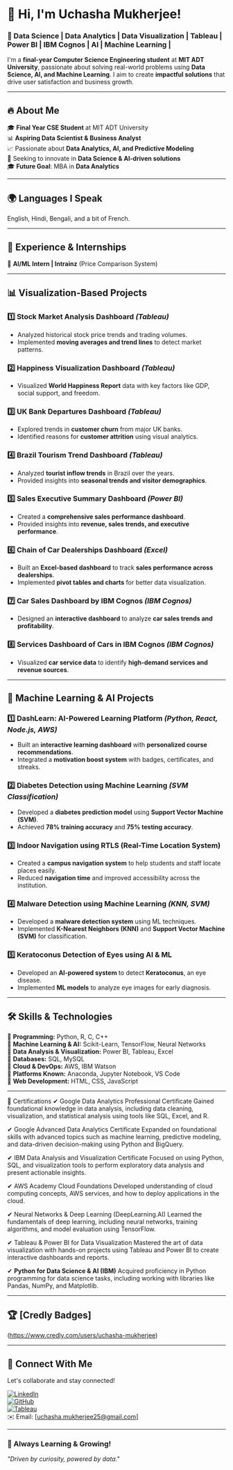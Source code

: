 # 👋 Hi, I'm Uchasha Mukherjee!  

### 🚀 Data Science | Data Analytics | Data Visualization | Tableau | Power BI | IBM Cognos | AI | Machine Learning |   

I'm a **final-year Computer Science Engineering student** at **MIT ADT University**, passionate about solving real-world problems using **Data Science, AI, and Machine Learning**. I aim to create **impactful solutions** that drive user satisfaction and business growth.  

---

## 🔥 About Me  
🎓 **Final Year CSE Student** at MIT ADT University  
📊 **Aspiring Data Scientist & Business Analyst**  
📈 Passionate about **Data Analytics, AI, and Predictive Modeling**  
🎯 Seeking to innovate in **Data Science & AI-driven solutions**  
🎓 **Future Goal**: MBA in **Data Analytics**  

---

## 🌍 Languages I Speak
English, Hindi, Bengali, and a bit of French.

---


## 💼 Experience & Internships
🔹 **AI/ML Intern | Intrainz** (Price Comparison System)

---

## 📊 Visualization-Based Projects  
### 1️⃣ **Stock Market Analysis Dashboard** *(Tableau)*  
- Analyzed historical stock price trends and trading volumes.  
- Implemented **moving averages and trend lines** to detect market patterns.  

### 2️⃣ **Happiness Visualization Dashboard** *(Tableau)*  
- Visualized **World Happiness Report** data with key factors like GDP, social support, and freedom.  

### 3️⃣ **UK Bank Departures Dashboard** *(Tableau)*  
- Explored trends in **customer churn** from major UK banks.  
- Identified reasons for **customer attrition** using visual analytics.  

### 4️⃣ **Brazil Tourism Trend Dashboard** *(Tableau)*  
- Analyzed **tourist inflow trends** in Brazil over the years.  
- Provided insights into **seasonal trends and visitor demographics**.  

### 5️⃣ **Sales Executive Summary Dashboard** *(Power BI)*  
- Created a **comprehensive sales performance dashboard**.  
- Provided insights into **revenue, sales trends, and executive performance**.  

### 6️⃣ **Chain of Car Dealerships Dashboard** *(Excel)*  
- Built an **Excel-based dashboard** to track **sales performance across dealerships**.  
- Implemented **pivot tables and charts** for better data visualization.  

### 7️⃣ **Car Sales Dashboard by IBM Cognos** *(IBM Cognos)*  
- Designed an **interactive dashboard** to analyze **car sales trends and profitability**.  

### 8️⃣ **Services Dashboard of Cars in IBM Cognos** *(IBM Cognos)*  
- Visualized **car service data** to identify **high-demand services and revenue sources**.  

---

## 🤖 Machine Learning & AI Projects  
### 1️⃣ **DashLearn: AI-Powered Learning Platform** *(Python, React, Node.js, AWS)*  
- Built an **interactive learning dashboard** with **personalized course recommendations**.  
- Integrated a **motivation boost system** with badges, certificates, and streaks.  

### 2️⃣ **Diabetes Detection using Machine Learning** *(SVM Classification)*  
- Developed a **diabetes prediction model** using **Support Vector Machine (SVM)**.  
- Achieved **78% training accuracy** and **75% testing accuracy**.  

### 3️⃣ **Indoor Navigation using RTLS (Real-Time Location System)**  
- Created a **campus navigation system** to help students and staff locate places easily.  
- Reduced **navigation time** and improved accessibility across the institution.  

### 4️⃣ **Malware Detection using Machine Learning** *(KNN, SVM)*  
- Developed a **malware detection system** using ML techniques.  
- Implemented **K-Nearest Neighbors (KNN)** and **Support Vector Machine (SVM)** for classification.  

### 5️⃣ **Keratoconus Detection of Eyes using AI & ML**  
- Developed an **AI-powered system** to detect **Keratoconus**, an eye disease.  
- Implemented **ML models** to analyze eye images for early diagnosis.  

---

## 🛠️ Skills & Technologies  
🔹 **Programming:** Python, R, C, C++  
🔹 **Machine Learning & AI:** Scikit-Learn, TensorFlow, Neural Networks  
🔹 **Data Analysis & Visualization:** Power BI, Tableau, Excel  
🔹 **Databases:** SQL, MySQL  
🔹 **Cloud & DevOps:** AWS, IBM Watson  
🔹 **Platforms Known:** Anaconda, Jupyter Notebook, VS Code  
🔹 **Web Development:** HTML, CSS, JavaScript

---


📜 Certifications
✔ Google Data Analytics Professional Certificate
Gained foundational knowledge in data analysis, including data cleaning, visualization, and statistical analysis using tools like SQL, Excel, and R.

✔ Google Advanced Data Analytics Certificate
Expanded on foundational skills with advanced topics such as machine learning, predictive modeling, and data-driven decision-making using Python and BigQuery.

✔ IBM Data Analysis and Visualization Certificate
Focused on using Python, SQL, and visualization tools to perform exploratory data analysis and present actionable insights.

✔ AWS Academy Cloud Foundations
Developed understanding of cloud computing concepts, AWS services, and how to deploy applications in the cloud.

✔ Neural Networks & Deep Learning (DeepLearning.AI)
Learned the fundamentals of deep learning, including neural networks, training algorithms, and model evaluation using TensorFlow.

✔ Tableau & Power BI for Data Visualization
Mastered the art of data visualization with hands-on projects using Tableau and Power BI to create interactive dashboards and reports.

✔ **Python for Data Science & AI (IBM)**
Acquired proficiency in Python programming for data science tasks, including working with libraries like Pandas, NumPy, and Matplotlib.

---

## 🏆 [**Credly Badges**]
(https://www.credly.com/users/uchasha-mukherjee)

---

## 📡 Connect With Me  
Let's collaborate and stay connected!  

[![LinkedIn](https://img.shields.io/badge/LinkedIn-Uchasha%20Mukherjee-blue)](https://www.linkedin.com/in/uchasha-mukherjee-409939284/)  
[![GitHub](https://img.shields.io/badge/GitHub-Uchasha2825-black)](https://github.com/uchasha2825)  
[![Tableau](https://img.shields.io/badge/Tableau-Visualizations-orange)](https://public.tableau.com/app/profile/uchasha.mukherjee/vizzes)  
✉️ Email: [uchasha.mukherjee25@gmail.com]  

---

### 🚀 Always Learning & Growing!  
*"Driven by curiosity, powered by data."*  
